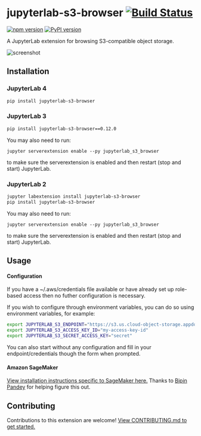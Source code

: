 # jupyterlab-s3-browser [![Build Status](https://travis-ci.org/IBM/jupyterlab-s3-browser.svg?branch=master)](https://travis-ci.org/IBM/jupyterlab-s3-browser)

[![npm version](https://badge.fury.io/js/jupyterlab-s3-browser.svg)](https://badge.fury.io/js/jupyterlab-s3-browser) [![PyPI version](https://badge.fury.io/py/jupyterlab-s3-browser.svg)](https://badge.fury.io/py/jupyterlab-s3-browser)

A JupyterLab extension for browsing S3-compatible object storage.

![screenshot](s3-browser-screenshot.gif)

## Installation

### JupyterLab 4

```bash
pip install jupyterlab-s3-browser
```

### JupyterLab 3

```bash
pip install jupyterlab-s3-browser==0.12.0
```

You may also need to run:

```
jupyter serverextension enable --py jupyterlab_s3_browser
```

to make sure the serverextension is enabled and then restart (stop and start) JupyterLab.

### JupyterLab 2

```bash
jupyter labextension install jupyterlab-s3-browser
pip install jupyterlab-s3-browser
```

You may also need to run:

```
jupyter serverextension enable --py jupyterlab_s3_browser
```

to make sure the serverextension is enabled and then restart (stop and start) JupyterLab.

## Usage

#### Configuration

If you have a ~/.aws/credentials file available or have already set up role-based access then no futher configuration is necessary.

If you wish to configure through environment variables, you can do so using environment variables, for example:

```bash
export JUPYTERLAB_S3_ENDPOINT="https://s3.us.cloud-object-storage.appdomain.cloud"
export JUPYTERLAB_S3_ACCESS_KEY_ID="my-access-key-id"
export JUPYTERLAB_S3_SECRET_ACCESS_KEY="secret"

```

You can also start without any configuration and fill in your endpoint/credentials though the form when prompted.

#### Amazon SageMaker

[View installation instructions specific to SageMaker here.](docs/SAGEMAKER.md) Thanks to [Bipin Pandey](https://github.com/Bipin007) for helping figure this out.

## Contributing

Contributions to this extension are welcome! [View CONTRIBUTING.md to get started.](docs/CONTRIBUTING.md)

```

```

